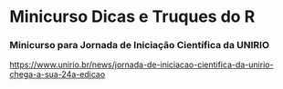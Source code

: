 # Minicurso Dicas e Truques do R

### Minicurso para Jornada de Iniciação Científica da UNIRIO

https://www.unirio.br/news/jornada-de-iniciacao-cientifica-da-unirio-chega-a-sua-24a-edicao


